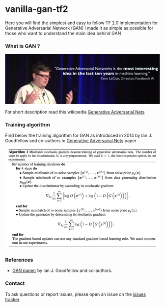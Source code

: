 # vanilla-gan-tf2

Here you will find the simplest and easy to follow TF 2.0 implementation for Generative Adversarial Network (GAN)
I made it as simple as possible for those who want to understand the main idea behind GAN


### What is GAN ?

![Alt text](images/Yann.png?raw=true "Title")

For short description read this wikipedia [Generative Adversarial Nets](https://en.wikipedia.org/wiki/Generative_adversarial_network)

### Training algorithm

Find below the training algorithm for GAN as introduced in 2014 by Ian J. Goodfellow and co-authors in [Generative Adversarial Nets](https://arxiv.org/abs/1406.2661) paper

![Alt text](images/algorithm.png?raw=true "Title")

### References
- [GAN paper:](https://arxiv.org/abs/1406.2661) by Ian J. Goodfellow and co-authors.
### Contact
To ask questions or report issues, please open an issue on the [issues tracker](https://github.com/eng-amrahmed/vanilla-gan-tf2/issues)


